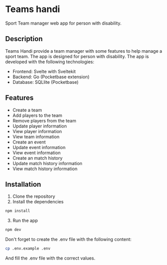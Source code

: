 # Teams handi

Sport Team manager web app for person with disability.

## Description

Teams Handi provide a team manager with some features to help manage a sport team. The app is designed for person with disability. The app is developed with the following technologies:

- Frontend: Svelte with Sveltekit
- Backend: Go (Pocketbase extension)
- Database: SQLlite (Pocketbase)

## Features

- Create a team
- Add players to the team
- Remove players from the team
- Update player information
- View player information
- View team information
- Create an event
- Update event information
- View event information
- Create an match history
- Update match history information
- View match history information

## Installation

1. Clone the repository
2. Install the dependencies

```bash
npm install
```

3. Run the app

```bash
npm dev
```

Don't forget to create the .env file with the following content:

```bash
cp .env.example .env
```

And fill the .env file with the correct values.
